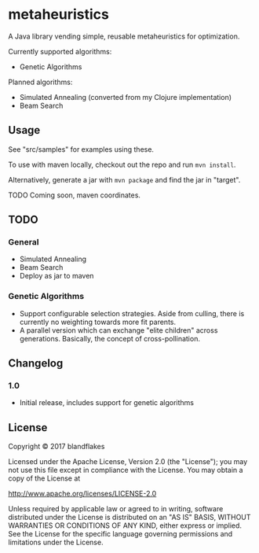 # metaheuristics

A Java library vending simple, reusable metaheuristics for optimization.

Currently supported algorithms:

* Genetic Algorithms

Planned algorithms:

* Simulated Annealing (converted from my Clojure implementation)
* Beam Search

## Usage

See "src/samples" for examples using these.

To use with maven locally, checkout out the repo and run `mvn install`.

Alternatively, generate a jar with `mvn package` and find the jar in "target".

TODO Coming soon, maven coordinates.

## TODO

### General

* Simulated Annealing
* Beam Search
* Deploy as jar to maven

### Genetic Algorithms

* Support configurable selection strategies. Aside from culling, there is currently no weighting towards more fit parents.
* A parallel version which can exchange "elite children" across generations. Basically, the concept of cross-pollination.

## Changelog

### 1.0

* Initial release, includes support for genetic algorithms

## License

Copyright © 2017 blandflakes

Licensed under the Apache License, Version 2.0 (the "License");
you may not use this file except in compliance with the License.
You may obtain a copy of the License at

http://www.apache.org/licenses/LICENSE-2.0

Unless required by applicable law or agreed to in writing, software
distributed under the License is distributed on an "AS IS" BASIS,
WITHOUT WARRANTIES OR CONDITIONS OF ANY KIND, either express or implied.
See the License for the specific language governing permissions and
limitations under the License.

